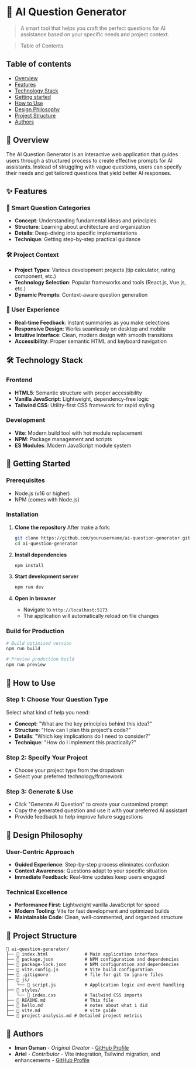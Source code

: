 # 🤖 AI Question Generator

> A smart tool that helps you craft the perfect questions for AI assistance based on your specific needs and project context.

> Table of Contents

## Table of contents

- [Overview](#overview)
- [Features](#features)
- [Technology Stack](#technology-stack)
- [Getting started](#-getting-started)
- [How to Use](#how-to-use)
- [Design Philosophy](#design-philosophy)
- [Project Structure](#-project-structure)
- [Authors](#authors)

## 🚀 Overview

The AI Question Generator is an interactive web application that guides users through a structured process to create effective prompts for AI assistants. Instead of struggling with vague questions, users can specify their needs and get tailored questions that yield better AI responses.

## ✨ Features

### 🎯 Smart Question Categories

- **Concept**: Understanding fundamental ideas and principles
- **Structure**: Learning about architecture and organization
- **Details**: Deep-diving into specific implementations
- **Technique**: Getting step-by-step practical guidance

### 🛠️ Project Context

- **Project Types**: Various development projects (tip calculator, rating component, etc.)
- **Technology Selection**: Popular frameworks and tools (React.js, Vue.js, etc.)
- **Dynamic Prompts**: Context-aware question generation

### 💫 User Experience

- **Real-time Feedback**: Instant summaries as you make selections
- **Responsive Design**: Works seamlessly on desktop and mobile
- **Intuitive Interface**: Clean, modern design with smooth transitions
- **Accessibility**: Proper semantic HTML and keyboard navigation

## 🛠️ Technology Stack

### Frontend

- **HTML5**: Semantic structure with proper accessibility
- **Vanilla JavaScript**: Lightweight, dependency-free logic
- **Tailwind CSS**: Utility-first CSS framework for rapid styling

### Development

- **Vite**: Modern build tool with hot module replacement
- **NPM**: Package management and scripts
- **ES Modules**: Modern JavaScript module system

## 🚀 Getting Started

### Prerequisites

- Node.js (v16 or higher)
- NPM (comes with Node.js)

### Installation

1. **Clone the repository**
   After make a fork:

   ```bash
   git clone https://github.com/yourusername/ai-question-generator.git
   cd ai-question-generator
   ```

2. **Install dependencies**

   ```bash
   npm install
   ```

3. **Start development server**

   ```bash
   npm run dev
   ```

4. **Open in browser**
   - Navigate to `http://localhost:5173`
   - The application will automatically reload on file changes

### Build for Production

```bash
# Build optimized version
npm run build

# Preview production build
npm run preview
```

## 📖 How to Use

### Step 1: Choose Your Question Type

Select what kind of help you need:

- **Concept**: "What are the key principles behind this idea?"
- **Structure**: "How can I plan this project's code?"
- **Details**: "Which key implications do I need to consider?"
- **Technique**: "How do I implement this practically?"

### Step 2: Specify Your Project

- Choose your project type from the dropdown
- Select your preferred technology/framework

### Step 3: Generate & Use

- Click "Generate AI Question" to create your customized prompt
- Copy the generated question and use it with your preferred AI assistant
- Provide feedback to help improve future suggestions

## 🎨 Design Philosophy

### User-Centric Approach

- **Guided Experience**: Step-by-step process eliminates confusion
- **Context Awareness**: Questions adapt to your specific situation
- **Immediate Feedback**: Real-time updates keep users engaged

### Technical Excellence

- **Performance First**: Lightweight vanilla JavaScript for speed
- **Modern Tooling**: Vite for fast development and optimized builds
- **Maintainable Code**: Clean, well-commented, and organized structure

## 📁 Project Structure

```
📁 ai-question-generator/
├── 📄 index.html              # Main application interface
├── 📄 package.json            # NPM configuration and dependencies
├── 📄 package-lock.json       # NPM configuration and dependencies
├── 📄 vite.config.js          # Vite build configuration
├── 📄 .gitignore              # file for git to ignore files
├── 📁 js/
│   └── 📄 script.js           # Application logic and event handling
├── 📁 styles/
│   └── 📄 index.css           # Tailwind CSS imports
├── 📄 README.md               # This file
├── 📄 hello.md                # notes about what i did
├── 📄 vite.md                 # vite guide
└── 📄 project-analysis.md # Detailed project metrics
```

## 👥 Authors

- **Iman Osman** - _Original Creator_ - [GitHub Profile](https://github.com/iman-osman)
- **Ariel** - _Contributor_ - Vite integration, Tailwind migration, and enhancements - [GitHub Profile](https://github.com/Ariel-GonzAguer)
